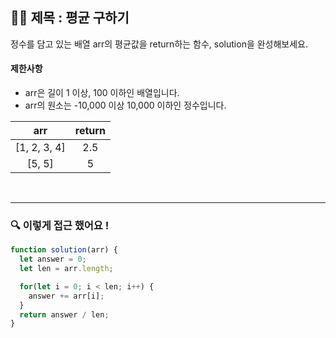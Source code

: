 ## ✍🏻 제목 : 평균 구하기
정수를 담고 있는 배열 arr의 평균값을 return하는 함수, solution을 완성해보세요.

#### 제한사항
- arr은 길이 1 이상, 100 이하인 배열입니다.
- arr의 원소는 -10,000 이상 10,000 이하인 정수입니다.

|arr|return|
|:------:|:----:|
|[1, 2, 3, 4]|2.5|
|[5, 5]|5|

</br>

---

### 🔍 이렇게 접근 했어요 !

```javascript
function solution(arr) {
  let answer = 0;
  let len = arr.length;

  for(let i = 0; i < len; i++) {
    answer += arr[i];
  }
  return answer / len;
}
```
